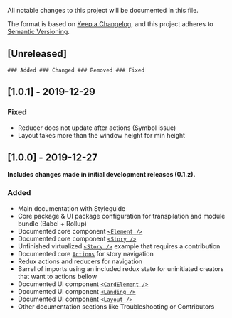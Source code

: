 All notable changes to this project will be documented in this file.

The format is based on [Keep a Changelog](https://keepachangelog.com/en/1.0.0/),
and this project adheres to [Semantic Versioning](https://semver.org/spec/v2.0.0.html).

## [Unreleased]
`### Added ### Changed ### Removed ### Fixed`

## [1.0.1] - 2019-12-29
### Fixed
- Reducer does not update after actions (Symbol issue)
- Layout takes more than the window height for min height

## [1.0.0] - 2019-12-27
**Includes changes made in initial development releases (0.1.z).**

### Added
- Main documentation with Styleguide
- Core package & UI package configuration for transpilation and module bundle (Babel + Rollup)
- Documented core component [`<Element />`](#element)
- Documented core component [`<Story />`](#story)
- Unfinished virtualized [`<Story />`](#story) example that requires a contribution
- Documented core  [`Actions`](#actions) for story navigation
- Redux actions and reducers for navigation
- Barrel of imports using an included redux state for uninitiated creators that  want to actions bellow
- Documented UI component [`<CardElement />`](#cardelement)
- Documented UI component [`<Landing />`](#landing)
- Documented UI component [`<Layout />`](#layout)
- Other documentation sections like Troubleshooting or Contributors

